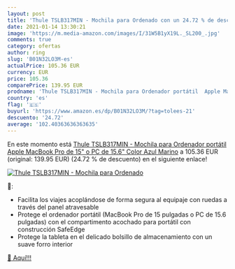 ```yaml
---
layout: post
title: 'Thule TSLB317MIN - Mochila para Ordenado con un 24.72 % de descuento'
date: 2021-01-14 13:30:21
image: 'https://m.media-amazon.com/images/I/31W5B1yX19L._SL200_.jpg'
comments: true
category: ofertas
author: ring
slug: 'B01N32LO3M-es'
actualPrice: 105.36 EUR
currency: EUR
price: 105.36
comparePrice: 139.95 EUR
prodname: 'Thule TSLB317MIN - Mochila para Ordenador portátil  Apple MacBook Pro de 15" o PC de 15.6"  Color Azul Marino'
country: 'es'
flag: '🇪🇸'
buyurl: 'https://www.amazon.es/dp/B01N32LO3M/?tag=tolees-21'
descuento: '24.72'
average: '102.40363636363635'
---
```


En este momento está [Thule TSLB317MIN - Mochila para Ordenador portátil  Apple MacBook Pro de 15" o PC de 15.6"  Color Azul Marino](https://www.amazon.es/dp/B01N32LO3M/?tag=tolees-21) a 105.36 EUR (original: 139.95 EUR) (24.72 %  de descuento) en el siguiente enlace!

[![Thule TSLB317MIN - Mochila para Ordenado](https://m.media-amazon.com/images/I/31W5B1yX19L._SL200_.jpg)](https://www.amazon.es/dp/B01N32LO3M/?tag=tolees-21)

🔎:

- Facilita los viajes acoplándose de forma segura al equipaje con ruedas a través del panel atravesable
- Protege el ordenador portátil (MacBook Pro de 15 pulgadas o PC de 15.6 pulgadas) con el compartimento acochado para portátil con construcción SafeEdge
- Protege la tableta en el delicado bolsillo de almacenamiento con un suave forro interior

[🛒 Aquí!!!](https://www.amazon.es/dp/B01N32LO3M/?tag=tolees-21)
